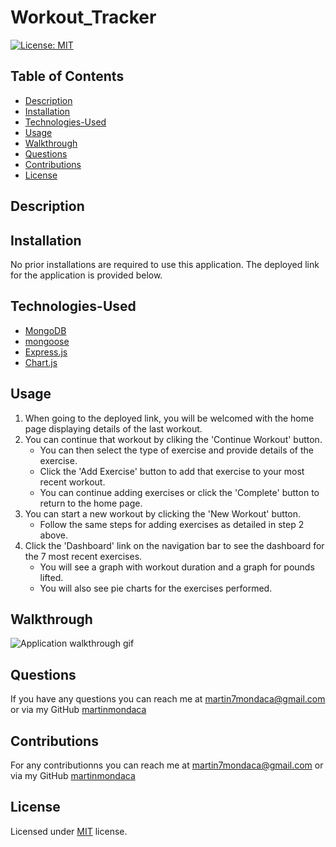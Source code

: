 # Workout_Tracker

[![License: MIT](https://img.shields.io/badge/License-MIT-yellow.svg)](https://opensource.org/licenses/MIT)

  ## Table of Contents

  * [Description](#description)
  * [Installation](#installation)
  * [Technologies-Used](#technologies-used)
  * [Usage](#usage)
  * [Walkthrough](#walkthrough)
  * [Questions](#questions)
  * [Contributions](#contributions)
  * [License](#license)

  ## Description

  ## Installation

  No prior installations are required to use this application. The deployed link for the application is provided below.

  ## Technologies-Used

  * [MongoDB](https://www.mongodb.com/)
  * [mongoose](https://www.mongoose.com/)
  * [Express.js](https://expressjs.com/)
  * [Chart.js](https://www.chartjs.org/)

  ## Usage
  
  1. When going to the deployed link, you will be welcomed with the home page displaying details of the last workout.
  1. You can continue that workout by cliking the 'Continue Workout' button.
        * You can then select the type of exercise and provide details of the exercise.
        * Click the 'Add Exercise' button to add that exercise to your most recent workout.
        * You can continue adding exercises or click the 'Complete' button to return to the home page.
  1. You can start a new workout by clicking the 'New Workout' button.
        * Follow the same steps for adding exercises as detailed in step 2 above.
  1. Click the 'Dashboard' link on the navigation bar to see the dashboard for the 7 most recent exercises.
        * You will see a graph with workout duration and a graph for pounds lifted.
        * You will also see pie charts for the exercises performed.

  ## Walkthrough

  ![Application walkthrough gif](media/workout_tracker.gif)

  ## Questions  

  If you have any questions you can reach me at martin7mondaca@gmail.com or via my GitHub [martinmondaca](https://github.com/martinmondaca)

  ## Contributions

  For any contributionns you can reach me at martin7mondaca@gmail.com or via my GitHub [martinmondaca](https://github.com/martinmondaca)

  ## License

  Licensed under [MIT](https://choosealicense.com/licenses/mit/) license.